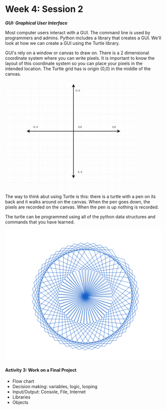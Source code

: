 # Week 4: Session 2

_**GUI: Graphical User Interface**_

Most computer users interact with a GUI.  The command line is used by programmers and admins.  Python includes a library that creates a GUI.  We'll look at  how we can create a GUI using the Turtle library.  

GUI's rely on a window or canvas to draw on.  There is a 2 dimensional coordinate system where you can write pixels.  It is important to know the layout of this coordinate system so you can place your pixels in the intended location. The Turtle grid has is origin \(0,0\) in the middle of the canvas.

![](/assets/turtle-grid.png)

The way to think abut using Turtle is this: there is a turtle with a pen on its back and it walks around on the canvas.  When the pen goes down, the pixels are recorded on the canvas.  When the pen is up nothing is recorded.

The turtle can be programmed using all of the python data structures and commands that you have learned.

![](/assets/moroccan-mosaic.png)

#### Activity 3: Work on a Final Project

* Flow chart
* Decision making: variables, logic, looping
* Input/Output: Console, File, Internet
* Libraries
* Objects



